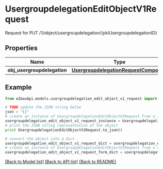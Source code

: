 # UsergroupdelegationEditObjectV1Request

Request for PUT /1/object/usergroupdelegation/{pkiUsergroupdelegationID}

## Properties

Name | Type | Description | Notes
------------ | ------------- | ------------- | -------------
**obj_usergroupdelegation** | [**UsergroupdelegationRequestCompound**](UsergroupdelegationRequestCompound.md) |  | 

## Example

```python
from eZmaxApi.models.usergroupdelegation_edit_object_v1_request import UsergroupdelegationEditObjectV1Request

# TODO update the JSON string below
json = "{}"
# create an instance of UsergroupdelegationEditObjectV1Request from a JSON string
usergroupdelegation_edit_object_v1_request_instance = UsergroupdelegationEditObjectV1Request.from_json(json)
# print the JSON string representation of the object
print UsergroupdelegationEditObjectV1Request.to_json()

# convert the object into a dict
usergroupdelegation_edit_object_v1_request_dict = usergroupdelegation_edit_object_v1_request_instance.to_dict()
# create an instance of UsergroupdelegationEditObjectV1Request from a dict
usergroupdelegation_edit_object_v1_request_form_dict = usergroupdelegation_edit_object_v1_request.from_dict(usergroupdelegation_edit_object_v1_request_dict)
```
[[Back to Model list]](../README.md#documentation-for-models) [[Back to API list]](../README.md#documentation-for-api-endpoints) [[Back to README]](../README.md)


